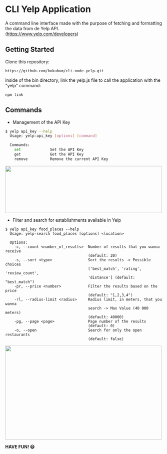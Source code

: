 # CLI Yelp Application 

A command line interface made with the purpose of fetching and formatting the data from de Yelp API. <br>(https://www.yelp.com/developers) 

## Getting Started

Clone this repository:
```
https://github.com/kokubum/cli-node-yelp.git
```
Inside of the bin directory, link the yelp.js file to call the application with the "yelp" command:
```
npm link
```
## Commands

- Management of the API Key
```sh
$ yelp api_key --help
  Usage: yelp-api_key [options] [command]

  Commands:
    set             Set the API Key
    get             Get the API Key
    remove          Remove the current API Key
```
<img src="https://user-images.githubusercontent.com/47634578/93597278-2b490000-f991-11ea-9a14-ea31cd744332.gif" width="500" height="150"/>
<br>

- Filter and search for establishments available in Yelp
```
$ yelp api_key food_places --help
  Usage: yelp-search food_places [options] <location>

  Options:
    -c, --count <number_of_results>  Number of results that you wanna receive
                                     (default: 20)
    -s, --sort <type>                Sort the results -> Possible choices
                                     ['best_match', 'rating', 'review_count',
                                     'distance'] (default: "best_match")
    -pr, --price <number>            Filter the results based on the price
                                     (default: "1,2,3,4")
    -rl, --radius-limit <radius>     Radius limit, in meters, that you wanna
                                     search -> Max Value (40 000 meters)
                                     (default: 40000)
    -pg, --page <page>               Page number of the results
                                     (default: 0)
    -o, --open                       Search for only the open restaurants
                                     (default: false)
```
<img src="https://user-images.githubusercontent.com/47634578/93597831-11f48380-f992-11ea-9bdc-d541aa032b0a.gif" width="500" height="300"/>
<br>

<strong>HAVE FUN! :smiley:<strong>
